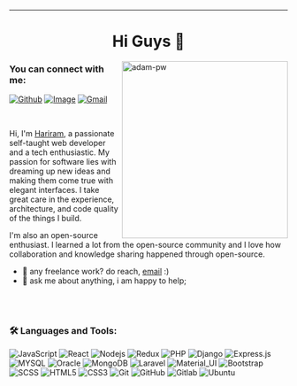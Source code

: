 ****
<h1 align="center">Hi Guys 👋</h1>
<!-- <img src="https://raw.githubusercontent.com/matfantinel/matfantinel/master/waves.svg" width="100%" height="20"> -->

<p><img width="300" height="320" align="right" src="https://github.com/Adam-pw/Adam-pw/blob/main/animation_500_kxa883sd.gif" alt="adam-pw" /></p>
<!-- I am a software engineer who is focused on front-end development. My specializations are website development, responsive design, and user-friendly interfaces. I have a solid knowledge of the JavaScript language, as well as strong skills in React, Redux, Redux-Toolkit, NodeJs. The quality, performance, and maintainability of applications I build are a top priority for me. Striving to be a lifelong learner, I am very interested to learn the cutting technology. -->

### You can connect with me:

[![Github](https://img.shields.io/static/v1?label=&message=Github&color=black&style=flat&logo=github)](https://github.com/hariram2)
<a href="www.linkedin.com/in/hariram2"><img src="https://img.shields.io/static/v1?label=&message=Linkedin&color=0E7FBF&&&style=flat&logo=linkedin&logoColor=white" alt="Image" /><a/>
[![Gmail](https://img.shields.io/static/v1?label=&message=Gmail&color=555555&style=flat&logo=gmail&logoColor=red)](mailto:hari2.parames@gmail.com)

<br />
</h1>
 
Hi, I'm [Hariram](https://github.com/hariram2), a passionate self-taught web developer and a tech enthusiastic. My passion for software lies with dreaming up new ideas and making them come true with elegant interfaces. I take great care in the experience, architecture, and code quality of the things I build.

I'm also an open-source enthusiast. I learned a lot from the open-source community and I love how collaboration and knowledge sharing happened through open-source.

- 💼 any freelance work? do reach, [email](mailto:hari2.parames@gmail.com) :)
- 💬 ask me about anything, i am happy to help;

<br/>
<br/>



### 🛠️ Languages and Tools:

![JavaScript](https://img.shields.io/badge/-JavaScript-black?style=flat-square&logo=javascript)
![React](https://img.shields.io/badge/-React-black?style=flat-square&logo=react)
![Nodejs](https://img.shields.io/badge/-Nodejs-black?style=flat-square&logo=Node.js)
![Redux](https://img.shields.io/badge/-Redux-black?style=flat-square&logo=Redux)
![PHP](https://img.shields.io/badge/-Php-black?style=flat-square&logo=php)
![Django](https://img.shields.io/badge/-Django-black?style=flat-square&logo=Django)
![Express.js](https://img.shields.io/badge/-Express-black?style=flat-square&logo=expressjs)
![MYSQL](https://img.shields.io/badge/-MYSQL-black?style=flat-square&logo=MYSQL)
![Oracle](https://img.shields.io/badge/-Oracle-black?style=flat-square&logo=oracle)
![MongoDB](https://img.shields.io/badge/-MongoDB-black?style=flat-square&logo=mongodb)
![Laravel](https://img.shields.io/badge/-Laravel-black?style=flat-square&logo=Laravel)
![Material_UI](https://img.shields.io/badge/-Material_UI-black?style=flat-square&logo=material-ui)
![Bootstrap](https://img.shields.io/badge/-Bootstrap-black?style=flat-square&logo=bootstrap)
![SCSS](https://img.shields.io/badge/-SCSS-black?style=flat-square&logo=SASS)
![HTML5](https://img.shields.io/badge/-HTML5-black?style=flat-square&logo=html5&logoColor=white)
![CSS3](https://img.shields.io/badge/-CSS3-black?style=flat-square&logo=css3)
![Git](https://img.shields.io/badge/-Git-black?style=flat-square&logo=git)
![GitHub](https://img.shields.io/badge/-GitHub-black?style=flat-square&logo=github)
![Gitlab](https://img.shields.io/badge/-Gitlab-black?style=flat-square&logo=gitlab)
![Ubuntu](https://img.shields.io/badge/-Centos-black?style=flat-square&logo=centos)

